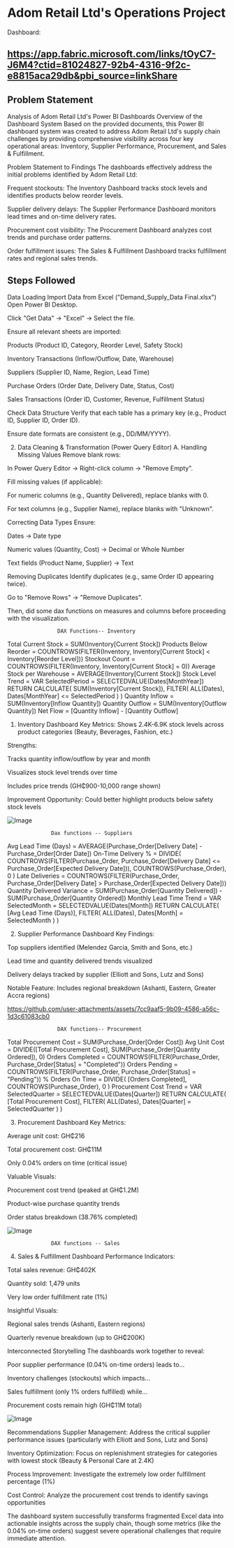 
# Adom Retail Ltd's Operations Project

Dashboard: 
## https://app.fabric.microsoft.com/links/tOyC7-J6M4?ctid=81024827-92b4-4316-9f2c-e8815aca29db&pbi_source=linkShare

## Problem Statement
Analysis of Adom Retail Ltd's Power BI Dashboards
Overview of the Dashboard System Based on the provided documents, this Power BI dashboard system was created to address Adom Retail Ltd's supply chain challenges by providing comprehensive visibility across four key operational areas: Inventory, Supplier Performance, Procurement, and Sales & Fulfillment.

Problem Statement to Findings
The dashboards effectively address the initial problems identified by Adom Retail Ltd:

Frequent stockouts: The Inventory Dashboard tracks stock levels and identifies products below reorder levels.

Supplier delivery delays: The Supplier Performance Dashboard monitors lead times and on-time delivery rates.

Procurement cost visibility: The Procurement Dashboard analyzes cost trends and purchase order patterns.

Order fulfillment issues: The Sales & Fulfillment Dashboard tracks fulfillment rates and regional sales trends.


## Steps Followed
Data Loading
Import Data from Excel ("Demand_Supply_Data Final.xlsx")
Open Power BI Desktop.

Click "Get Data" → "Excel" → Select the file.

Ensure all relevant sheets are imported:

Products (Product ID, Category, Reorder Level, Safety Stock)

Inventory Transactions (Inflow/Outflow, Date, Warehouse)

Suppliers (Supplier ID, Name, Region, Lead Time)

Purchase Orders (Order Date, Delivery Date, Status, Cost)

Sales Transactions (Order ID, Customer, Revenue, Fulfillment Status)

Check Data Structure
Verify that each table has a primary key (e.g., Product ID, Supplier ID, Order ID).

Ensure date formats are consistent (e.g., DD/MM/YYYY).


2. Data Cleaning & Transformation (Power Query Editor)
A. Handling Missing Values
Remove blank rows:

In Power Query Editor → Right-click column → "Remove Empty".

Fill missing values (if applicable):

For numeric columns (e.g., Quantity Delivered), replace blanks with 0.

For text columns (e.g., Supplier Name), replace blanks with "Unknown".

Correcting Data Types
Ensure:

Dates → Date type

Numeric values (Quantity, Cost) → Decimal or Whole Number

Text fields (Product Name, Supplier) → Text


Removing Duplicates
Identify duplicates (e.g., same Order ID appearing twice).

Go to "Remove Rows" → "Remove Duplicates".

Then, did some dax functions on measures and columns before proceeding with the visualization.



                    DAX Functions-- Inventory
Total Current Stock = SUM(Inventory[Current Stock])
Products Below Reorder = COUNTROWS(FILTER(Inventory, Inventory[Current Stock] < Inventory[Reorder Level]))
Stockout Count = COUNTROWS(FILTER(Inventory, Inventory[Current Stock] = 0))
Average Stock per Warehouse = AVERAGE(Inventory[Current Stock])
Stock Level Trend = 
VAR SelectedPeriod = SELECTEDVALUE(Dates[MonthYear])
RETURN
    CALCULATE(
        SUM(Inventory[Current Stock]),
        FILTER(
            ALL(Dates),
            Dates[MonthYear] <= SelectedPeriod
        )
    )
Quantity Inflow = SUM(Inventory[Inflow Quantity])
Quantity Outflow = SUM(Inventory[Outflow Quantity])
Net Flow = [Quantity Inflow] - [Quantity Outflow]


1. Inventory Dashboard
Key Metrics: Shows 2.4K-6.9K stock levels across product categories (Beauty, Beverages, Fashion, etc.)

Strengths:

Tracks quantity inflow/outflow by year and month

Visualizes stock level trends over time

Includes price trends (GH₵900-10,000 range shown)

Improvement Opportunity: Could better highlight products below safety stock levels

![Image](https://github.com/user-attachments/assets/229faec7-7856-4588-a6b8-a91f9764c521)




                  Dax functions -- Suppliers
Avg Lead Time (Days) = AVERAGE(Purchase_Order[Delivery Date] - Purchase_Order[Order Date])
On-Time Delivery % = 
DIVIDE(
    COUNTROWS(FILTER(Purchase_Order, Purchase_Order[Delivery Date] <= Purchase_Order[Expected Delivery Date])),
    COUNTROWS(Purchase_Order),
    0
)
Late Deliveries = 
COUNTROWS(FILTER(Purchase_Order, Purchase_Order[Delivery Date] > Purchase_Order[Expected Delivery Date]))
Quantity Delivered Variance = 
SUM(Purchase_Order[Quantity Delivered]) - SUM(Purchase_Order[Quantity Ordered])
Monthly Lead Time Trend = 
VAR SelectedMonth = SELECTEDVALUE(Dates[Month])
RETURN
    CALCULATE(
        [Avg Lead Time (Days)],
        FILTER(
            ALL(Dates),
            Dates[Month] = SelectedMonth
        )
    )


2. Supplier Performance Dashboard
Key Findings:

Top suppliers identified (Melendez Garcia, Smith and Sons, etc.)

Lead time and quantity delivered trends visualized

Delivery delays tracked by supplier (Elliott and Sons, Lutz and Sons)

Notable Feature: Includes regional breakdown (Ashanti, Eastern, Greater Accra regions)

https://github.com/user-attachments/assets/7cc9aaf5-9b09-4586-a56c-1d3c61083cb0




                    DAX functions-- Procurement
Total Procurement Cost = SUM(Purchase_Order[Order Cost])
Avg Unit Cost = DIVIDE([Total Procurement Cost], SUM(Purchase_Order[Quantity Ordered]), 0)
Orders Completed = COUNTROWS(FILTER(Purchase_Order, Purchase_Order[Status] = "Completed"))
Orders Pending = COUNTROWS(FILTER(Purchase_Order, Purchase_Order[Status] = "Pending"))
% Orders On Time = 
DIVIDE(
    [Orders Completed],
    COUNTROWS(Purchase_Order),
    0
)
Procurement Cost Trend = 
VAR SelectedQuarter = SELECTEDVALUE(Dates[Quarter])
RETURN
    CALCULATE(
        [Total Procurement Cost],
        FILTER(
            ALL(Dates),
            Dates[Quarter] = SelectedQuarter
        )
    )

3. Procurement Dashboard
Key Metrics:

Average unit cost: GH₵216

Total procurement cost: GH₵11M

Only 0.04% orders on time (critical issue)

Valuable Visuals:

Procurement cost trend (peaked at GH₵1.2M)

Product-wise purchase quantity trends

Order status breakdown (38.76% completed)


![Image](https://github.com/user-attachments/assets/26a9d917-3a40-49ad-aad1-0bfe1070869f)



                  DAX functions -- Sales

4. Sales & Fulfillment Dashboard
Performance Indicators:

Total sales revenue: GH₵402K

Quantity sold: 1,479 units

Very low order fulfillment rate (1%)

Insightful Visuals:

Regional sales trends (Ashanti, Eastern regions)

Quarterly revenue breakdown (up to GH₵200K)

Interconnected Storytelling
The dashboards work together to reveal:

Poor supplier performance (0.04% on-time orders) leads to...

Inventory challenges (stockouts) which impacts...

Sales fulfillment (only 1% orders fulfilled) while...

Procurement costs remain high (GH₵11M total)

![Image](https://github.com/user-attachments/assets/615af558-f4a7-4ba1-b9f7-3d63d98a0e03)


Recommendations
Supplier Management: Address the critical supplier performance issues (particularly with Elliott and Sons, Lutz and Sons)

Inventory Optimization: Focus on replenishment strategies for categories with lowest stock (Beauty & Personal Care at 2.4K)

Process Improvement: Investigate the extremely low order fulfillment percentage (1%)

Cost Control: Analyze the procurement cost trends to identify savings opportunities

The dashboard system successfully transforms fragmented Excel data into actionable insights across the supply chain, though some metrics (like the 0.04% on-time orders) suggest severe operational challenges that require immediate attention.
